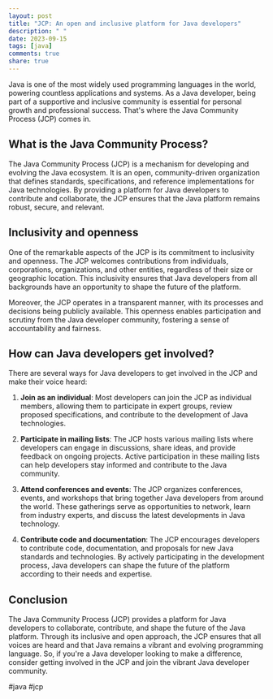 ```yaml
---
layout: post
title: "JCP: An open and inclusive platform for Java developers"
description: " "
date: 2023-09-15
tags: [java]
comments: true
share: true
---
```


Java is one of the most widely used programming languages in the world, powering countless applications and systems. As a Java developer, being part of a supportive and inclusive community is essential for personal growth and professional success. That's where the Java Community Process (JCP) comes in.

## What is the Java Community Process?

The Java Community Process (JCP) is a mechanism for developing and evolving the Java ecosystem. It is an open, community-driven organization that defines standards, specifications, and reference implementations for Java technologies. By providing a platform for Java developers to contribute and collaborate, the JCP ensures that the Java platform remains robust, secure, and relevant.

## Inclusivity and openness

One of the remarkable aspects of the JCP is its commitment to inclusivity and openness. The JCP welcomes contributions from individuals, corporations, organizations, and other entities, regardless of their size or geographic location. This inclusivity ensures that Java developers from all backgrounds have an opportunity to shape the future of the platform.

Moreover, the JCP operates in a transparent manner, with its processes and decisions being publicly available. This openness enables participation and scrutiny from the Java developer community, fostering a sense of accountability and fairness.

## How can Java developers get involved?

There are several ways for Java developers to get involved in the JCP and make their voice heard:

1. **Join as an individual**: Most developers can join the JCP as individual members, allowing them to participate in expert groups, review proposed specifications, and contribute to the development of Java technologies.

2. **Participate in mailing lists**: The JCP hosts various mailing lists where developers can engage in discussions, share ideas, and provide feedback on ongoing projects. Active participation in these mailing lists can help developers stay informed and contribute to the Java community.

3. **Attend conferences and events**: The JCP organizes conferences, events, and workshops that bring together Java developers from around the world. These gatherings serve as opportunities to network, learn from industry experts, and discuss the latest developments in Java technology.

4. **Contribute code and documentation**: The JCP encourages developers to contribute code, documentation, and proposals for new Java standards and technologies. By actively participating in the development process, Java developers can shape the future of the platform according to their needs and expertise.

## Conclusion

The Java Community Process (JCP) provides a platform for Java developers to collaborate, contribute, and shape the future of the Java platform. Through its inclusive and open approach, the JCP ensures that all voices are heard and that Java remains a vibrant and evolving programming language. So, if you're a Java developer looking to make a difference, consider getting involved in the JCP and join the vibrant Java developer community.

#java #jcp